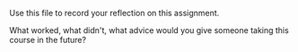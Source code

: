 Use this file to record your reflection on this assignment. 

What worked, what didn't, what advice would you give someone taking this course in the future?
